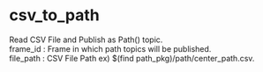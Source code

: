 # csv_to_path
Read CSV File and Publish as Path() topic.       
frame_id : Frame in which path topics will be published.       
file_path : CSV File Path ex) $(find path_pkg)/path/center_path.csv.      
